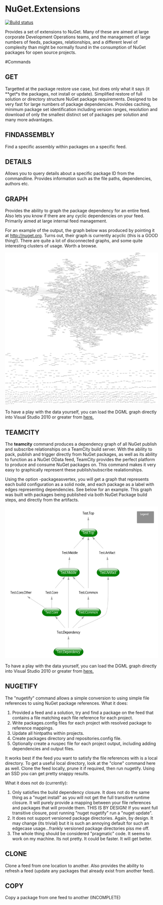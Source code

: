 # NuGet.Extensions
[![Build status](https://ci.appveyor.com/api/projects/status/cd6eu7k8l30sk4kp)](https://ci.appveyor.com/project/BenPhegan/nuget-extensions)

Provides a set of extensions to NuGet.  Many of these are aimed at large corporate Development Operations teams, and the management of large numbers of feeds, packages, relationships, and a different level of complexity than might be normally found in the consumption of NuGet packages for open source projects.

#Commands

## GET
Targetted at the package restore use case, but does only what it says (it **get*s the packages, not install or update).  Simplified restore of full solution or directory structure NuGet package requirements.  Designed to be very fast for large numbers of package dependencies.  Provides caching, minimum package set identification including version ranges, resolution and download of only the smallest distinct set of packages per solution and many more advantages.  

## FINDASSEMBLY
Find a specific assembly within packages on a specific feed.

## DETAILS
Allows you to query details about a specific package ID from the commandline.  Provides information such as the file paths, dependencies, authors etc.

## GRAPH
Provides the ability to graph the package dependency for an entire feed.  Also lets you know if there are any cyclic dependencies on your feed.  Primarily aimed at large internal feed management.

For an example of the output, the graph below was produced by pointing it at http://nuget.org.  Turns out, their graph is currently acyclic (this is a GOOD thing!).  There are quite a lot of disconnected graphs, and some quite interesting clusters of usage.  Worth a browse.

<img src="https://github.com/BenPhegan/NuGet.Extensions/raw/master/images/NuGetOrgDependencyGraph.png" alt="NuGet TeamCity Package Dependency Graph" height="500" width="700" />

To have a play with the data yourself, you can load the DGML graph directly into Visual Studio 2010 or greater from [here.](https://raw.github.com/BenPhegan/NuGet.Extensions/master/images/NuGetOrgDependencyGraph.dgml)

## TEAMCITY
The **teamcity** command produces a dependency graph of all NuGet publish and subscribe relationships on a TeamCity build server.  With the ability to pack, publish and trigger directly from NuGet packages, as well as its ability to function as a NuGet OData feed, TeamCity provides the perfect platform to produce and consume NuGet packages on.  This command makes it very easy to graphically represent these publish/subscribe realationships.

Using the option -packageasvertex, you will get a graph that represents each build configuration as a solid node, and each package as a label with edges representing dependencies.  See below for an example.  This graph was built with packages being published via both NuGet Package build steps, and directly from the artifacts.

<img src="http://github.com/BenPhegan/NuGet.Extensions/raw/master/images/TeamCityPackageTriggers.png" alt="NuGet TeamCity Package Dependency Graph" height="500" width="700" />

To have a play with the data yourself, you can load the DGML graph directly into Visual Studio 2010 or greater from [here.](https://raw.github.com/BenPhegan/NuGet.Extensions/master/images/TeamCityPackageTriggers.dgml)

## NUGETIFY
The "nugetify" command allows a simple conversion to using simple file references to using NuGet package references.  What it does:

1. Provided a feed and a solution, try and find a package on the feed that contains a file matching each file reference for each project.
1. Write packages.config files for each project with resolved package to reference mappings.
1. Update all hintpaths within projects.
1. Create packages directory and repositories.config file.
1. Optionally create a nuspec file for each project output, including adding dependencies and output files.

It works best if the feed you want to satisfy the file references with is a local directory.  To get a useful local directory, look at the "clone" command here as well.  Clone the feed locally, prune it if required, then run nugetify.  Using an SSD you can get pretty snappy results.

What it does not do (currently):

1. Only satisfies the build dependency closure.  It does not do the same thing as a "nuget install" as you will not get the full transitive runtime closure.  It will purely provide a mapping between your file references and packages that will provide them.  THIS IS BY DESIGN!  If you want full transitive closure, post running "nuget nugetify" run a "nuget update".
1. It does not support versioned package directories.  Again, by design.  It may change (its trivial) but it is such an annoying default for such an edgecase usage...frankly versioned package directories piss me off.
1. The whole thing should be considered "pragmatic" code.  It seems to work on my machine.  Its not pretty.  It could be faster.  It will get better.

## CLONE
Clone a feed from one location to another.  Also provides the ability to refresh a feed (update any packages that already exist from another feed).

## COPY
Copy a package from one feed to another (INCOMPLETE)


[1]: http://github.com/BenPhegan/NuGet.Extensions/raw/master/images/NuGetOrgDependencyGraph.png  "Optional title attribute"
